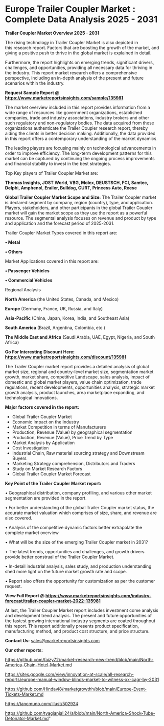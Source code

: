 # Europe Trailer Coupler Market : Complete Data Analysis 2025 - 2031

<Strong> Trailer Coupler Market Overview 2025 - 2031</strong>

The rising technology in Trailer Coupler Market is also depicted in this research report. Factors that are boosting the growth of the market, and giving a positive push to thrive in the global market is explained in detail.

Furthermore, the report highlights on emerging trends, significant drivers, challenges, and opportunities, providing all necessary data for thriving in the industry. This report market research offers a comprehensive perspective, including an in-depth analysis of the present and future scenarios within the industry.

<strong>Request Sample Report @ <a href=https://www.marketreportsinsights.com/sample/135981>https://www.marketreportsinsights.com/sample/135981</a></strong>

The market overview included in this report provides information from a wide range of resources like government organizations, established companies, trade and industry associations, industry brokers and other such regulatory and non-regulatory bodies. The data acquired from these organizations authenticate the Trailer Coupler research report, thereby aiding the clients in better decision making. Additionally, the data provided in this report offers a contemporary understanding of the market dynamics.

The leading players are focusing mainly on technological advancements in order to improve efficiency. The long-term development patterns for this market can be captured by continuing the ongoing process improvements and financial stability to invest in the best strategies.

Top Key players of Trailer Coupler Market are:

<strong>Thomas Insights, JOST World, VBG, Molex, DEUSTSCH, FCI, Samtec, Delphi, Amphenol, Erailer, Bulldog, CURT, Princess Auto, Reese</strong>

<strong><b>Global Trailer Coupler Market Scope and Size:</b></strong>
The Trailer Coupler market is declared segment by company, region (country), type, and application. Players, stakeholders, and other participants in the global Trailer Coupler market will gain the market scope as they use the report as a powerful resource. The segmental analysis focuses on revenue and product by type and application and the forecast period of 2025-2031.

Trailer Coupler Market Types covered in this report are:

<strong>• Metal

• Others</strong>

Market Applications covered in this report are:

<strong>• Passenger Vehicles

• Commercial Vehicles</strong> 

Regional Analysis

<strong>North America</strong> (the United States, Canada, and Mexico)

<strong>Europe</strong> (Germany, France, UK, Russia, and Italy)

<strong>Asia-Pacific</strong> (China, Japan, Korea, India, and Southeast Asia)

<strong>South America</strong> (Brazil, Argentina, Colombia, etc.)

<strong>The Middle East and Africa</strong> (Saudi Arabia, UAE, Egypt, Nigeria, and South Africa)

<strong>Go For Interesting Discount Here: <a href=https://www.marketreportsinsights.com/discount/135981>https://www.marketreportsinsights.com/discount/135981</a></strong>

The Trailer Coupler market report provides a detailed analysis of global market size, regional and country-level market size, segmentation market growth, market share, competitive Landscape, sales analysis, impact of domestic and global market players, value chain optimization, trade regulations, recent developments, opportunities analysis, strategic market growth analysis, product launches, area marketplace expanding, and technological innovations.

<strong><b>Major factors covered in the report:</b></strong>
<ul>
  <li>Global Trailer Coupler Market </li>
  <li>Economic Impact on the Industry</li>
  <li>Market Competition in terms of Manufacturers</li>
  <li>Production, Revenue (Value) by geographical segmentation</li>
  <li>Production, Revenue (Value), Price Trend by Type</li>
  <li>Market Analysis by Application</li>
  <li>Cost Investigation</li>
  <li>Industrial Chain, Raw material sourcing strategy and Downstream Buyers</li>
  <li>Marketing Strategy comprehension, Distributors and Traders</li>
  <li>Study on Market Research Factors</li>
  <li>Global Trailer Coupler Market Forecast</li>
</ul>

<strong><b>Key Point of the Trailer Coupler Market report:</b></strong>

• Geographical distribution, company profiling, and various other market segmentation are provided in the report.

• For better understanding of the global Trailer Coupler market status, the accurate market valuation which comprises of size, share, and revenue are also covered.

• Analysis of the competitive dynamic factors better extrapolate the complete market overview

• What will be the size of the emerging Trailer Coupler market in 2031?

• The latest trends, opportunities and challenges, and growth drivers provide better construal of the Trailer Coupler Market.

• In-detail industrial analysis, sales study, and production understanding shed more light on the future market growth rate and scope.

• Report also offers the opportunity for customization as per the customer request.

<strong><b>View Full Report @ <a href=https://www.marketreportsinsights.com/industry-forecast/trailer-coupler-market-2022-135981>https://www.marketreportsinsights.com/industry-forecast/trailer-coupler-market-2022-135981</a></b></strong>


At last, the Trailer Coupler Market report includes investment come analysis and development trend analysis. The present and future opportunities of the fastest growing international industry segments are coated throughout this report. This report additionally presents product specification, manufacturing method, and product cost structure, and price structure.

<strong>Contact Us:</strong>
sales@marketreportsinsights.com

<strong>Our other reports:</strong>

<a href=https://github.com/faizy72/market-research-new-trend/blob/main/North-America-Chain-Hotel-Market.md>https://github.com/faizy72/market-research-new-trend/blob/main/North-America-Chain-Hotel-Market.md</a>

<a href=https://sites.google.com/view/innovation-at-scale/all-research-reports/europe-manual-window-blinds-market-to-witness-xx-cagr-by-2031>https://sites.google.com/view/innovation-at-scale/all-research-reports/europe-manual-window-blinds-market-to-witness-xx-cagr-by-2031</a>

<a href=https://github.com/Hindavi8/marketgrowthh/blob/main/Europe-Event-Tickets-Market.md>https://github.com/Hindavi8/marketgrowthh/blob/main/Europe-Event-Tickets-Market.md</a>

<a href=https://tanomuno.com/illust/502924>https://tanomuno.com/illust/502924</a>

<a href=https://github.com/tyagianjali24/a/blob/main/North-America-Shock-Tube-Detonator-Market.md>https://github.com/tyagianjali24/a/blob/main/North-America-Shock-Tube-Detonator-Market.md</a>"

